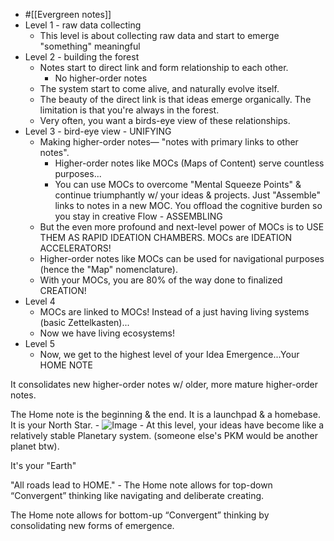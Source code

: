- #[[Evergreen notes]]
- Level 1 - raw data collecting
    - This level is about collecting raw data and start to emerge "something" meaningful 
- Level 2 - building the forest
    - Notes start to direct link and form relationship to each other.
        - No higher-order notes
    - The system start to come alive, and naturally evolve itself.
    - The beauty of the direct link is that ideas emerge organically. The limitation is that you're always in the forest. 
    - Very often, you want a birds-eye view of these relationships. 
- Level 3 - bird-eye view - UNIFYING
    - Making higher-order notes— "notes with primary links to other notes". 
        - Higher-order notes like MOCs (Maps of Content) serve countless purposes...
        - You can use MOCs to overcome "Mental Squeeze Points" & continue triumphantly w/ your ideas & projects. Just "Assemble" links to notes in a new MOC. You offload the cognitive burden so you stay in creative Flow - ASSEMBLING
    - But the even more profound and next-level power of MOCs is to USE THEM AS RAPID IDEATION CHAMBERS. MOCs are IDEATION ACCELERATORS!  
    - Higher-order notes like MOCs can be used for navigational purposes (hence the "Map" nomenclature).
    - With your MOCs, you are 80% of the way done to finalized CREATION!
- Level 4 
    - MOCs are linked to MOCs! Instead of a just having living systems (basic Zettelkasten)...
    - Now we have living ecosystems!
- Level 5
    - Now, we get to the highest level of your Idea Emergence...Your HOME NOTE

It consolidates new higher-order notes w/ older, more mature higher-order notes.

The Home note is the beginning & the end. It is a launchpad & a homebase. It is your North Star.
        - ![Image](https://pbs.twimg.com/media/EkeStGIVcAAkvcg?format=jpg&name=large)
    - At this level, your ideas have become like a relatively stable Planetary system. (someone else's PKM would be another planet btw).

It's your "Earth"

"All roads lead to HOME."
    - The Home note allows for top-down “Convergent” thinking like navigating and deliberate creating.

The Home note allows for bottom-up “Convergent” thinking by consolidating new forms of emergence.
